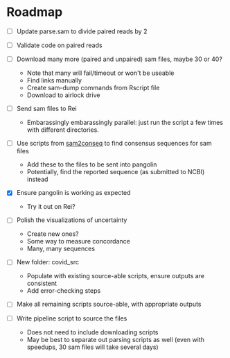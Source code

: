 # Roadmap

-   [ ] Update parse.sam to divide paired reads by 2

-   [ ] Validate code on paired reads

-   [ ] Download many more (paired and unpaired) sam files, maybe 30 or 40?

    -   Note that many will fail/timeout or won't be useable
    -   Find links manually
    -   Create sam-dump commands from Rscript file
    -   Download to airlock drive

-   [ ] Send sam files to Rei

    -   Embarassingly embarassingly parallel: just run the script a few times with different directories.

-   [ ] Use scripts from [sam2conseq](https://github.com/PoonLab/sam2conseq/blob/master/sam2conseq.py) to find consensus sequences for sam files

    -   Add these to the files to be sent into pangolin
    -   Potentially, find the reported sequence (as submitted to NCBI) instead

-   [x] Ensure pangolin is working as expected

    -   Try it out on Rei?

-   [ ] Polish the visualizations of uncertainty

    -   Create new ones?
    -   Some way to measure concordance
    -   Many, many sequences

-   [ ] New folder: covid_src

    -   Populate with existing source-able scripts, ensure outputs are consistent
    -   Add error-checking steps

-   [ ] Make all remaining scripts source-able, with appropriate outputs

-   [ ] Write pipeline script to source the files

    -   Does not need to include downloading scripts
    -   May be best to separate out parsing scripts as well (even with speedups, 30 sam files will take several days)
